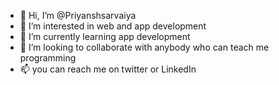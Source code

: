 - 👋 Hi, I’m @Priyanshsarvaiya
- 👀 I’m interested in web and app development
- 🌱 I’m currently learning app development
- 💞️ I’m looking to collaborate with anybody who can teach me programming
- 📫 you can reach me on twitter or LinkedIn

<!---
Priyanshsarvaiya/Priyanshsarvaiya is a ✨ special ✨ repository because its `README.md` (this file) appears on your GitHub profile.
You can click the Preview link to take a look at your changes.
--->
